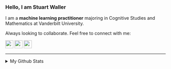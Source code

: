 ### Hello, I am Stuart Waller

I am a **machine learning practitioner** majoring in Cognitive Studies and Mathematics at Vanderbilt University.

Always looking to collaborate. Feel free to connect with me: 
<p><a href="https://www.linkedin.com/in/stuartwaller/"><img src="https://img.shields.io/badge/linkedin-%230077B5.svg?&style=for-the-badge&logo=linkedin&logoColor=white" height=25></a> <a href="https://www.instagram.com/stuart.waller/"><img src="https://img.shields.io/badge/instagram-%23E4405F.svg?&style=for-the-badge&logo=instagram&logoColor=white" height=25></a> <a href="https://medium.com/@stuartjonaswaller"><img src="https://img.shields.io/badge/medium-%2312100E.svg?&style=for-the-badge&logo=medium&logoColor=white" height=25></a></p>

---

<details>
  <summary>My Github Stats</summary>

  <img align="left" alt="Github Stats" src="https://github-readme-stats.codestackr.vercel.app/api?username=stuartwaller&show_icons=true&hide_border=true" />
</details>
